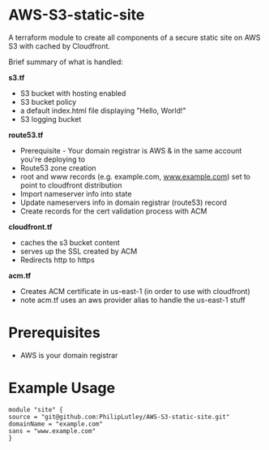 # AWS-S3-static-site

A terraform module to create all components of a secure static site on AWS S3 with cached by Cloudfront.

Brief summary of what is handled:

**s3.tf**
* S3 bucket with hosting enabled
* S3 bucket policy
* a default index.html file displaying "Hello, World!"
* S3 logging bucket

**route53.tf**
* Prerequisite - Your domain registrar is AWS & in the same account you're deploying to
* Route53 zone creation
* root and www records (e.g. example.com, www.example.com) set to point to cloudfront distribution
* Import nameserver info into state
* Update nameservers info in domain registrar (route53) record
* Create records for the cert validation process with ACM

**cloudfront.tf**
* caches the s3 bucket content
* serves up the SSL created by ACM
* Redirects http to https

**acm.tf**
* Creates ACM certificate in us-east-1 (in order to use with cloudfront)
* note acm.tf uses an aws provider alias to handle the us-east-1 stuff

# Prerequisites
* AWS is your domain registrar

# Example Usage
```hcl
module "site" {
source = "git@github.com:PhilipLutley/AWS-S3-static-site.git"
domainName = "example.com"
sans = "www.example.com"
}
